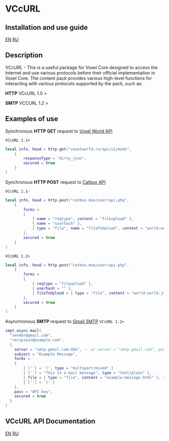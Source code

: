 # VCcURL

## Installation and use guide
[EN](docs/en/install&usage.md) 
[RU](docs/ru/install&usage.md)

## Description

VCcURL - This is a useful package for Voxel Core designed to access the Internet and use various protocols before their official implementation in Voxel Core. 
The content pack provides various high-level functions for interacting with various protocols supported by the pack, such as:

**HTTP** VCcURL 1.0 >  

**SMTP** VCCURL 1.2 >
 
## Examples of use

Synchronous **HTTP GET** request to [Voxel World API](https://voxelword.ru/api)

`VCcURL 1.1+`
```lua
local info, head = http.get("voxelworld.ru/api/v1/mods",
	{
		responseType = "dirty_json",
		secured = true
	}
)
```

Synchronous **HTTP POST** request to [Catbox API](https://catbox.moe/tools.php)

`VCcURL 1.1-`
```lua
local info, head = http.post("catbox.moe/user/api.php",
	{
		forms =
		{
			{ name = "reqtype", content = "fileupload" },
			{ name = "userhash" },
			{ type = "file", name = "fileToUpload", content = "world:world.json" }
		},
		secured = true
	}
)
```

`VCcURL 1.2+`
```lua
local info, head = http.post("catbox.moe/user/api.php",
	{
		forms =
		{
			{ reqtype = "fileupload" },
			{ userhash = "" },
			{ fileToUpload = { type = "file", content = "world:world.json" } }
		},
		secured = true
	}
)
```

Asynchronous **SMTP** request to [Gmail SMTP](https://smtp.gmail.com) `VCcURL 1.2+`
```lua
smpt.async.mail(
  "sender@gmail.com",
  "recipient@example.com",
  {
    server = "smtp.gmail.com:456", -- or server = "smtp.gmail.com", port = 456
    subject = "Example Message",
    forms =
    {
        { [''] = '(', type = "multipart/mixed" }
        { [''] = "This is a mail message", type = "text/plain" },
        { file = { type = "file", content = "example:message.html" }, type = "text/html", encoder = "base64" }
        { [''] = ')' }
    },
    pass = "API key",
    secured = true
  }
)
```

## VCcURL API Documentation
[EN](docs/en/dev.md) 
[RU](docs/ru/dev.md)
